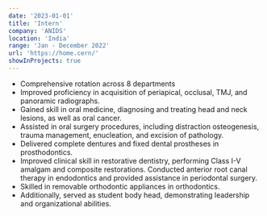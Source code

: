 ```yaml
---
date: '2023-01-01'
title: 'Intern'
company: 'ANIDS'
location: 'India'
range: 'Jan - December 2022'
url: 'https://home.cern/'
showInProjects: true
---
```


- Comprehensive rotation across 8 departments
- Improved proficiency in acquisition of periapical, occlusal, TMJ, and panoramic radiographs. 
- Gained skill in oral medicine, diagnosing and treating head and neck lesions, as well as oral cancer. 
- Assisted in oral surgery procedures, including distraction osteogenesis, trauma management, enucleation, and excision of pathology. 
- Delivered complete dentures and fixed dental prostheses in prosthodontics. 
- Improved clinical skill in restorative dentistry, performing Class I-V amalgam and composite restorations. Conducted anterior root canal therapy in endodontics and provided assistance in periodontal surgery. 
- Skilled in removable orthodontic appliances in orthodontics. 
- Additionally, served as student body head, demonstrating leadership and organizational abilities.
